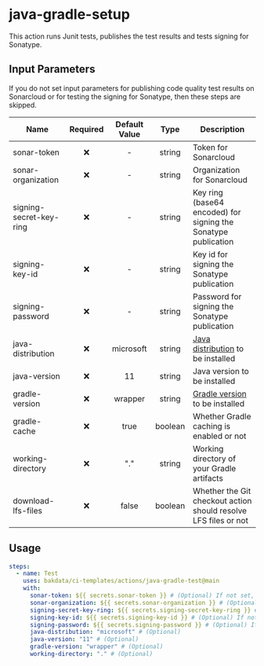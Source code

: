 # java-gradle-setup

This action runs Junit tests, publishes the test results and tests signing for Sonatype.

## Input Parameters

If you do not set input parameters for publishing code quality test results on Sonarcloud or for testing the signing for
Sonatype, then these steps are skipped.

| Name                    | Required | Default Value |  Type   | Description                                                                                                   |
| ----------------------- | :------: | :-----------: | :-----: | ------------------------------------------------------------------------------------------------------------- |
| sonar-token             |    ❌    |       -       | string  | Token for Sonarcloud                                                                                          |
| sonar-organization      |    ❌    |       -       | string  | Organization for Sonarcloud                                                                                   |
| signing-secret-key-ring |    ❌    |       -       | string  | Key ring (base64 encoded) for signing the Sonatype publication                                                |
| signing-key-id          |    ❌    |       -       | string  | Key id for signing the Sonatype publication                                                                   |
| signing-password        |    ❌    |       -       | string  | Password for signing the Sonatype publication                                                                 |
| java-distribution       |    ❌    |   microsoft   | string  | [Java distribution](https://github.com/actions/setup-java#supported-distributions) to be installed            |
| java-version            |    ❌    |      11       | string  | Java version to be installed                                                                                  |
| gradle-version          |    ❌    |    wrapper    | string  | [Gradle version](https://github.com/gradle/gradle-build-action#use-a-specific-gradle-version) to be installed |
| gradle-cache            |    ❌    |     true      | boolean | Whether Gradle caching is enabled or not                                                                      |
| working-directory       |    ❌    |      "."      | string  | Working directory of your Gradle artifacts                                                                    |
| download-lfs-files      |    ❌    |     false     | boolean | Whether the Git checkout action should resolve LFS files or not                                               |

## Usage

```yaml
steps:
  - name: Test
    uses: bakdata/ci-templates/actions/java-gradle-test@main
    with:
      sonar-token: ${{ secrets.sonar-token }} # (Optional) If not set, code quality tests are skipped
      sonar-organization: ${{ secrets.sonar-organization }} # (Optional) If not set, code quality tests are skipped
      signing-secret-key-ring: ${{ secrets.signing-secret-key-ring }} # (Optional) If not set, signing for Sonatype is not tested
      signing-key-id: ${{ secrets.signing-key-id }} # (Optional) If not set, signing for Sonatype is not tested
      signing-password: ${{ secrets.signing-password }} # (Optional) If not set, signing for Sonatype is not tested
      java-distribution: "microsoft" # (Optional)
      java-version: "11" # (Optional)
      gradle-version: "wrapper" # (Optional)
      working-directory: "." # (Optional)
```
